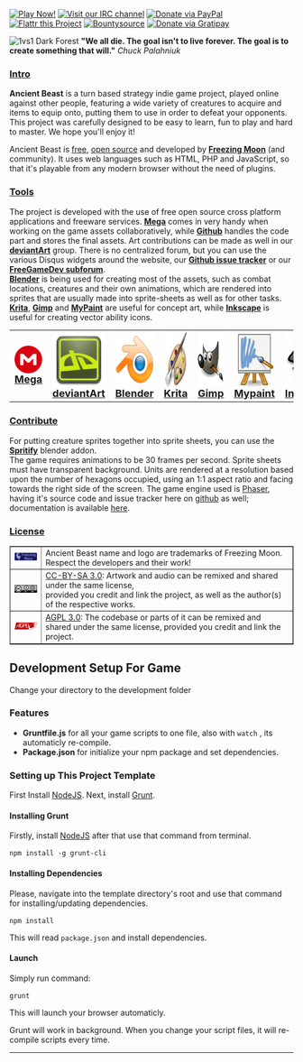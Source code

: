 [![Play Now!](http://img.shields.io/badge/Play-Now-red.svg)](http://AncientBeast.com/combat)
[![Visit our IRC channel](http://img.shields.io/badge/IRC-%23AncientBeast-blue.svg)](https://kiwiirc.com/client/irc.freenode.net/?nick=Sinner|?#AncientBeast)
[![Donate via PayPal](http://img.shields.io/badge/PayPal-Donate-orange.svg)](https://www.paypal.com/cgi-bin/webscr?cmd=_s-xclick&hosted_button_id=CJF8R55CJE9R4)
[![Flattr this Project](http://img.shields.io/badge/flattr-Donate-green.svg)](https://flattr.com/thing/126547/Ancient-Beast)
[![Bountysource](https://www.bountysource.com/badge/team?team_id=44509&style=bounties_received)](https://www.bountysource.com/teams/ancientbeast/issues?utm_source=Ancient%20Beast&utm_medium=shield&utm_campaign=bounties_received)
[![Donate via Gratipay](http://img.shields.io/gratipay/AncientBeast.svg)](https://gratipay.com/AncientBeast)


![1vs1 Dark Forest](https://raw.github.com/FreezingMoon/AncientBeast/master/media/screenshots/Dark%20Forest.jpg)
**"We all die. The goal isn't to live forever. The goal is to create something that will."** *Chuck Palahniuk*

<h3><a href="#intro">Intro</a></h3>
<p>
<b>Ancient Beast</b> is a turn based strategy indie game project, played online against other people, featuring a wide variety of creatures to acquire and items to equip onto, putting them to use in order to defeat your opponents.<br>This project was carefully designed to be easy to learn, fun to play and hard to master. We hope you'll enjoy it!
<p>
Ancient Beast is <a href="https://mega.co.nz/#F!GAJAjAzL!AhBUayQndZbH_j2IL2B-nA" target="_blank">free</a>, <a href="https://github.com/FreezingMoon/AncientBeast" target="_blank">open source</a> and developed by <a href="http://www.FreezingMoon.org" target="_blank" class="FM"><b>Freezing Moon</b></a> (and community). It uses web languages such as HTML, PHP and JavaScript, so that it's playable from any modern browser without the need of plugins.
</p>

<h3><a href="#tools">Tools</a></h3>
<p>The project is developed with the use of free open source cross platform applications and freeware services.
<a href="https://mega.co.nz/#F!GAJAjAzL!AhBUayQndZbH_j2IL2B-nA" target="_blank"><b>Mega</b></a> comes in very handy when working on the game assets collaboratively, while <a href="https://github.com/FreezingMoon/AncientBeast" target="_blank"><b>Github</b></a> handles the code part and stores the final assets. Art contributions can be made as well in our <a href="http://Ancient-Beast.deviantart.com" target="_blank"><b>deviantArt</b></a> group. There is no centralized forum, but you can use the various Disqus widgets around the website, our <a href="https://github.com/FreezingMoon/AncientBeast/issues" target="_blank"><b>Github issue tracker</b></a> or our <a href="http://forum.freegamedev.net/viewforum.php?f=70" target="_blank"><b>FreeGameDev subforum</b></a>.<br>
<a href="http://blender.org" target="_blank"><b>Blender</b></a> is being used for creating most of the assets, such as combat locations, creatures and their own animations, which are rendered into sprites that are usually made into sprite-sheets as well as for other tasks.<br>
<a href="http://krita.org" target="_blank"><b>Krita</b></a>, <a href="http://gimp.org" target="_blank"><b>Gimp</b></a> and <a href="http://mypaint.intilinux.com" target="_blank"><b>MyPaint</b></a> are useful for concept art, while <a href="http://inkscape.org" target="_blank"><b>Inkscape</b></a> is useful for creating vector ability icons.</p>
<table style="font-size:18px; font-weight:bold; margin:0; padding:0; margin-left:auto; margin-right:auto; text-align:center;"><tr>

<td><a href="https://mega.co.nz/#F!GAJAjAzL!AhBUayQndZbH_j2IL2B-nA" target="_blank"><img src="images/tools/mega.png" style="display:block; width:99px; height99px;" alt="mega">Mega</a></td>
<td><a href="http://Ancient-Beast.deviantart.com" target="_blank"><img src="images/tools/deviantart.png" style="display:block; width:99px; height:99px;" alt="deviantart">deviantArt</a></td>
<td><a href="http://blender.org" target="_blank"><img src="images/tools/blender.png" style="display:block; width:99px; height:99px;" alt="blender">Blender</a></td>
<td><a href="http://krita.org" target="_blank"><img src="images/tools/krita.png" style="display:block; width:99px; height:99px;" alt="krita">Krita</a></td>
<td><a href="http://gimp.org" target="_blank"><img src="images/tools/gimp.png" style="display:block; width:99px; height:99px;" alt="gimp">Gimp</a></td>
<td><a href="http://mypaint.intilinux.com" target="_blank"><img src="images/tools/mypaint.png" style="display:block; width:99px; height:99px;" alt="mypaint">Mypaint</a></td>
<td><a href="http://inkscape.org" target="_blank"><img src="images/tools/inkscape.png" style="display:block; width:99px; height:99px;" alt="inkscape">Inkscape</a></td>
</tr></table>

<h3><a href="#contribute">Contribute</a></h3>
<p>
For putting creature sprites together into sprite sheets, you can use the <a href="https://github.com/Fweeb/blender_spritify" target="_blank"><b>Spritify</b></a> blender addon.<br>
The game requires animations to be 30 frames per second. Sprite sheets must have transparent background. Units are rendered at a resolution based upon the number of hexagons occupied, using an 1:1 aspect ratio and facing towards the right side of the screen. The game engine used is <a href="http://phaser.io" target="_blank">Phaser</a>, having it's source code and issue tracker here on <a href="">github</a> as well; documentation is available <a href="http://gametest.mobi/phaser/docs/Phaser.html" target="_blank">here</a>.
</p>

<h3><a href="#license">License</a></h3>
<table border="1" width=100%>
	<tr>
		<td><a href="http://www.FreezingMoon.org" target="_blank"><img src="images/FreezingMoon.png" alt="Freezing Moon"></a></td>
		<td>Ancient Beast name and logo are trademarks of Freezing Moon.<br>Respect the developers and their work!</td>
	</tr>
	<tr>
		<td><a href="http://creativecommons.org/licenses/by-sa/3.0/" target="_blank"><img src="images/cc-by-sa.png" alt="CC-BY-SA 3.0"></a></td>
		<td><a href="http://creativecommons.org/licenses/by-sa/3.0/" target="_blank">CC-BY-SA 3.0</a>: Artwork and audio can be remixed and shared under the same license,<br>provided you credit and link the project, as well as the author(s) of the respective works.</td>
	</tr>
	<tr>
		<td><a href="http://www.gnu.org/licenses/agpl-3.0.html" target="_blank"><img src="images/agpl.png" alt="AGPL 3.0"></a></td>
		<td><a href="http://www.gnu.org/licenses/agpl-3.0.html" target="_blank">AGPL 3.0</a>: The codebase or parts of it can be remixed and shared under the same license, provided you credit and link the project.</td>
	</tr>
</table>


## Development Setup For Game

Change your directory to the development folder

### Features

- **Gruntfile.js** for all your game scripts to one file, also with `watch` , its automaticly re-compile.
- **Package.json** for initialize your npm package and set dependencies.

### Setting up This Project Template
First Install [NodeJS](http://nodejs.org). Next, install [Grunt](http://gruntjs.com).

#### Installing Grunt

Firstly, install [NodeJS](http://nodejs.org/) after that use that command from terminal.

```
npm install -g grunt-cli
```

#### Installing Dependencies

Please, navigate into the template directory's root and use that command for installing/updating dependencies.

```
npm install
```

This will read `package.json` and install dependencies.

#### Launch

Simply run command:

```
grunt
```

This will launch your browser automaticly.

Grunt will work in background. When you change your script files, it will re-compile scripts every time.

---
